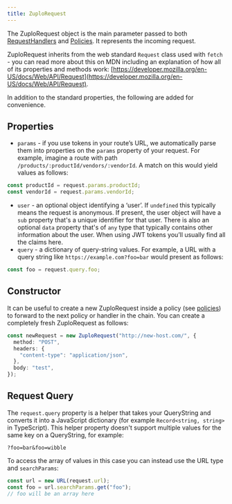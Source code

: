 ```yaml
---
title: ZuploRequest
---
```


The ZuploRequest object is the main parameter passed to both
[RequestHandlers](../articles/zuplo-request.md) and [Policies](../policies). It
represents the incoming request.

ZuploRequest inherits from the web standard `Request` class used with `fetch` -
you can read more about this on MDN including an explanation of how all of its
properties and methods work:
[https://developer.mozilla.org/en-US/docs/Web/API/Request](https://developer.mozilla.org/en-US/docs/Web/API/Request).

In addition to the standard properties, the following are added for convenience.

## Properties

- `params` - if you use tokens in your route’s URL, we automatically parse them
  into properties on the `params` property of your request. For example, imagine
  a route with path `/products/:productId/vendors/:vendorId`. A match on this
  would yield values as follows:

```ts
const productId = request.params.productId;
const vendorId = request.params.vendorId;
```

- `user` - an optional object identifying a ‘user’. If `undefined` this
  typically means the request is anonymous. If present, the user object will
  have a `sub` property that's a unique identifier for that user. There is also
  an optional `data` property that's of `any` type that typically contains other
  information about the user. When using JWT tokens you’ll usually find all the
  claims here.
- `query` - a dictionary of query-string values. For example, a URL with a query
  string like `https://example.com?foo=bar` would present as follows:

```ts
const foo = request.query.foo;
```

## Constructor

It can be useful to create a new ZuploRequest inside a policy (see
[policies](../policies)) to forward to the next policy or handler in the chain.
You can create a completely fresh ZuploRequest as follows:

```ts
const newRequest = new ZuploRequest("http://new-host.com/", {
  method: "POST",
  headers: {
    "content-type": "application/json",
  },
  body: "test",
});
```

## Request Query

The `request.query` property is a helper that takes your QueryString and
converts it into a JavaScript dictionary (for example `Record<string, string>`
in TypeScript). This helper property doesn't support multiple values for the
same key on a QueryString, for example:

`?foo=bar&foo=wibble`

To access the array of values in this case you can instead use the URL type and
`searchParams`:

```ts
const url = new URL(request.url);
const foo = url.searchParams.get("foo");
// foo will be an array here
```
